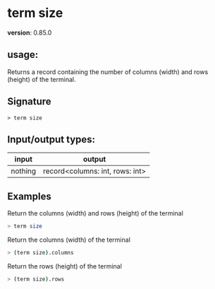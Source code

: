 # term size

**version**: 0.85.0

## **usage**:

Returns a record containing the number of columns (width) and rows (height) of the terminal.

## Signature

`> term size `

## Input/output types:

| input   | output                            |
| ------- | --------------------------------- |
| nothing | record\<columns: int, rows: int\> |

## Examples

Return the columns (width) and rows (height) of the terminal

```bash
> term size
```

Return the columns (width) of the terminal

```bash
> (term size).columns
```

Return the rows (height) of the terminal

```bash
> (term size).rows
```

